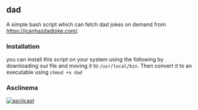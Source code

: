 dad
---

A simple bash script which can fetch dad jokes on demand from https://icanhazdadjoke.com/.

### Installation

you can install this script on your system using the following by downloading 
`dad` file and moving it to `/usr/local/bin`. Then convert it to an executable using
`chmod +x dad`

### Asciinema

[![asciicast](https://asciinema.org/a/178405.png)](https://asciinema.org/a/178405)
